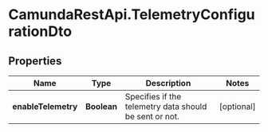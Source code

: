 # CamundaRestApi.TelemetryConfigurationDto

## Properties
Name | Type | Description | Notes
------------ | ------------- | ------------- | -------------
**enableTelemetry** | **Boolean** | Specifies if the telemetry data should be sent or not. | [optional] 
